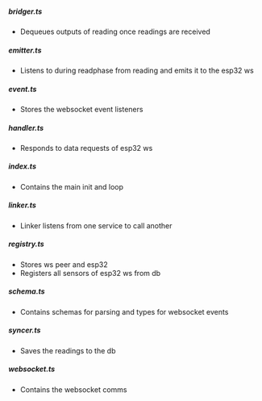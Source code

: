 ##### bridger.ts
 - Dequeues outputs of reading once readings are received

##### emitter.ts
 - Listens to during readphase from reading and emits it to the esp32 ws

##### event.ts
 - Stores the websocket event listeners

##### handler.ts
 - Responds to data requests of esp32 ws

##### index.ts
 - Contains the main init and loop

##### linker.ts
 - Linker listens from one service to call another

##### registry.ts
 - Stores ws peer and esp32
 - Registers all sensors of esp32 ws from db

##### schema.ts
 - Contains schemas for parsing and types for websocket events

##### syncer.ts
 - Saves the readings to the db

##### websocket.ts
 - Contains the websocket comms
